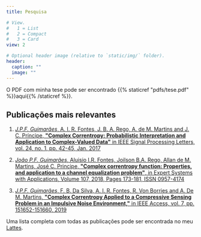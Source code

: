 ```yaml
---
title: Pesquisa

# View.
#   1 = List
#   2 = Compact
#   3 = Card
view: 2

# Optional header image (relative to `static/img/` folder).
header:
  caption: ""
  image: ""
---
```


O PDF com minha tese pode ser encontrado {{% staticref "pdfs/tese.pdf" %}}aqui{{% /staticref %}}. 

## Publicações mais relevantes
1. [*J.P.F. Guimarães*, A. I. R. Fontes, J. B. A. Rego, A. de M. Martins and J. C. Príncipe, **"Complex Correntropy: Probabilistic Interpretation and Application to Complex-Valued Data"** in IEEE Signal Processing Letters, vol. 24, no. 1, pp. 42-45, Jan. 2017](http://ieeexplore.ieee.org/stamp/stamp.jsp?tp=&arnumber=7763864&isnumber=7784861
)

1. [*João P.F. Guimarães*, Aluisio I.R. Fontes, Joilson B.A. Rego, Allan de M. Martins, José C. Principe,
**"Complex correntropy function: Properties, and application to a channel equalization problem"**, in 
Expert Systems with Applications, Volume 107, 2018, Pages 173-181, ISSN 0957-4174](https://www.sciencedirect.com/science/article/abs/pii/S0957417418302501?via%3Dihub)

1. [*J.P.F. Guimarães*, F. B. Da Silva, A. I. R. Fontes, R. Von Borries and A. De M. Martins, **"Complex Correntropy Applied to a Compressive Sensing Problem in an Impulsive Noise Environment,"** in IEEE Access, vol. 7, pp. 151652-151660, 2019](https://ieeexplore.ieee.org/document/8871128)

Uma lista completa com todas as publicações pode ser encontrada no meu [Lattes](http://lattes.cnpq.br/8309552415999065).
